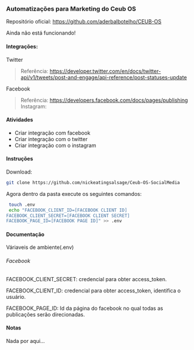 ### Automatizações para Marketing do Ceub OS

Repositório oficial: https://github.com/aderbalbotelho/CEUB-OS

Ainda não está funcionando!

#### Integrações:

Twitter 
> Referência: https://developer.twitter.com/en/docs/twitter-api/v1/tweets/post-and-engage/api-reference/post-statuses-update

Facebook
> Referência: https://developers.facebook.com/docs/pages/publishing
Instagram: 

#### Atividades 
- Criar integração com facebook 
- Criar integração com o twitter
- Criar integração com o instagram

#### Instruções
Download:
```bash 
git clone https://github.com/nickeatingsalsage/Ceub-OS-SocialMedia
```
Agora dentro da pasta execute os seguintes comandos: 
```bash
 touch .env
 echo "FACEBOOK_CLIENT_ID=[FACEBOOK CLIENT ID]
FACEBOOK_CLIENT_SECRET=[FACEBOOK CLIENT SECRET]
FACEBOOK_PAGE_ID=[FACEBOOK PAGE ID]" >> .env
```

#### Documentação

Váriaveis de ambiente(.env)
###### Facebook
  FACEBOOK_CLIENT_SECRET: credencial para obter access_token.
  
  FACEBOOK_CLIENT_ID: credencial para obter access_token, identifica o usuário.
  
  FACEBOOK_PAGE_ID:  Id da página do facebook no qual todas as publicações serão direcionadas.
#### Notas
Nada por aqui...


 

